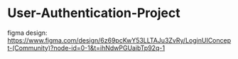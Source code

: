 # User-Authentication-Project

figma design: https://www.figma.com/design/6z69pcKwY53LLTAJu3ZvRy/LoginUIConcept-(Community)?node-id=0-1&t=ihNdwPGUaibTp92q-1 

